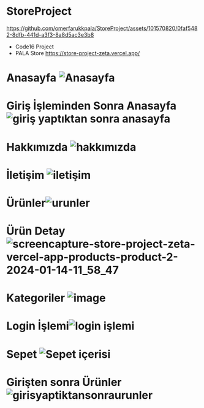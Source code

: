# StoreProject



https://github.com/omerfarukkpala/StoreProject/assets/101570820/0faf5482-8dfb-441d-a3f3-8a8d5ac3e3b8


- Code16 Project
- PALA Store
https://store-project-zeta.vercel.app/
# Anasayfa ![Anasayfa](https://github.com/omerfarukkpala/StoreProject/assets/101570820/a0870980-f1a1-4281-b5ba-eadcc792b0a9)
# Giriş İşleminden Sonra Anasayfa ![giriş yaptıktan sonra anasayfa](https://github.com/omerfarukkpala/StoreProject/assets/101570820/1f753ad7-70d8-484f-b74e-21026959ade7)
# Hakkımızda ![hakkımızda](https://github.com/omerfarukkpala/StoreProject/assets/101570820/1304c1e6-6e07-46c0-bdfa-6c46e617db56)
# İletişim ![iletişim](https://github.com/omerfarukkpala/StoreProject/assets/101570820/5b921d59-40c9-4507-ae72-a3af0cd80fc1)
# Ürünler![urunler](https://github.com/omerfarukkpala/StoreProject/assets/101570820/7be50549-9c66-4b87-9820-27f10719f9dc)
# Ürün Detay ![screencapture-store-project-zeta-vercel-app-products-product-2-2024-01-14-11_58_47](https://github.com/omerfarukkpala/StoreProject/assets/101570820/dff995e4-74c8-40ac-8431-227d191349fb)
# Kategoriler ![image](https://github.com/omerfarukkpala/StoreProject/assets/101570820/9195ed31-7fc4-4807-b4c2-5a1d970b7f70)
# Login İşlemi![login işlemi](https://github.com/omerfarukkpala/StoreProject/assets/101570820/2d4ea7de-570a-4cf0-93f0-e62cf357ba47)
# Sepet ![Sepet içerisi](https://github.com/omerfarukkpala/StoreProject/assets/101570820/ddb41705-bfc4-40a1-9345-e9ea227dedce)
# Girişten sonra Ürünler ![girisyaptiktansonraurunler](https://github.com/omerfarukkpala/StoreProject/assets/101570820/b9f68315-4f56-49d2-b5e5-e336b2481b69)
